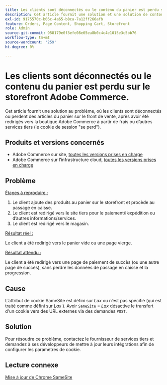 ```yaml
---
title: Les clients sont déconnectés ou le contenu du panier est perdu sur le storefront Adobe Commerce.
description: Cet article fournit une solution et une solution de contournement pour le problème, où les clients sont déconnectés ou perdent des articles du panier sur le storefront, après avoir été redirigés vers la boutique Adobe Commerce par paiement ou d’autres services tiers (le cookie de session "se perd").
exl-id: 9175570c-b06c-4a65-b8ca-7a12ff266afb
feature: Orders, Page Content, Shopping Cart, Storefront
role: Admin
source-git-commit: 958179e0f3efe08e65ea8b0c4c4e1015e3c5bb76
workflow-type: tm+mt
source-wordcount: '259'
ht-degree: 0%

---
```


# Les clients sont déconnectés ou le contenu du panier est perdu sur le storefront Adobe Commerce.

Cet article fournit une solution au problème, où les clients sont déconnectés ou perdent des articles du panier sur le front de vente, après avoir été redirigés vers la boutique Adobe Commerce à partir de frais ou d’autres services tiers (le cookie de session &quot;se perd&quot;).

## Produits et versions concernés

* Adobe Commerce sur site, [toutes les versions prises en charge](https://magento.com/sites/default/files/magento-software-lifecycle-policy.pdf)
* Adobe Commerce sur l’infrastructure cloud, [toutes les versions prises en charge](https://magento.com/sites/default/files/magento-software-lifecycle-policy.pdf)

## Problème

<u>Étapes à reproduire :</u>

1. Le client ajoute des produits au panier sur le storefront et procède au passage en caisse.
1. Le client est redirigé vers le site tiers pour le paiement/l’expédition ou d’autres informations/services.
1. Le client est redirigé vers le magasin.

<u>Résultat réel :</u>

Le client a été redirigé vers le panier vide ou une page vierge.

<u>Résultat attendu :</u>

Le client a été redirigé vers une page de paiement de succès (ou une autre page de succès), sans perdre les données de passage en caisse et la progression.

## Cause

L’attribut de cookie SameSite est défini sur *Lax* ou n’est pas spécifié (qui est traité comme défini sur *Lax* ). Avoir `SameSite` = *Lax* désactive le transfert d&#39;un cookie vers des URL externes via des demandes `POST`.

## Solution

Pour résoudre ce problème, contactez le fournisseur de services tiers et demandez à ses développeurs de mettre à jour leurs intégrations afin de configurer les paramètres de cookie.

## Lecture connexe

[Mise à jour de Chrome SameSite](https://www.chromestatus.com/feature/5088147346030592)
